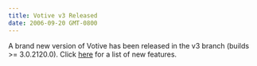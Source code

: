 ```yaml
---
title: Votive v3 Released
date: 2006-09-20 GMT-0800
---
```

A brand new version of Votive has been released in the v3 branch (builds &gt;= 3.0.2120.0). Click <a href='votive.html'>here</a> for a list of new features.
